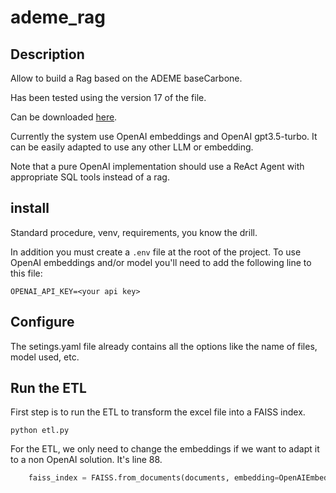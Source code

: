 # ademe_rag

## Description
Allow to build a Rag based on the ADEME baseCarbone.

Has been tested using the version 17 of the file.

Can be downloaded [here](https://www.data.gouv.fr/fr/datasets/base-carbone-complete-de-lademe-en-francais-v17-0/). 

Currently the system use OpenAI embeddings and OpenAI gpt3.5-turbo. It can be easily adapted to use any other LLM or embedding.

Note that a pure OpenAI implementation should use a ReAct Agent with appropriate SQL tools instead of a rag.

## install

Standard procedure, venv, requirements, you know the drill.

In addition you must create a `.env` file at the root of the project. To use OpenAI embeddings and/or model you'll need to add the following line to this file:
```
OPENAI_API_KEY=<your api key>
```

## Configure

The setings.yaml file already contains all the options like the name of files, model used, etc.

## Run the ETL

First step is to run the ETL to transform the excel file into a FAISS index.

```
python etl.py
```

For the ETL, we only need to change the embeddings if we want to adapt it to a non OpenAI solution. It's line 88.

```python
    faiss_index = FAISS.from_documents(documents, embedding=OpenAIEmbeddings())
```

